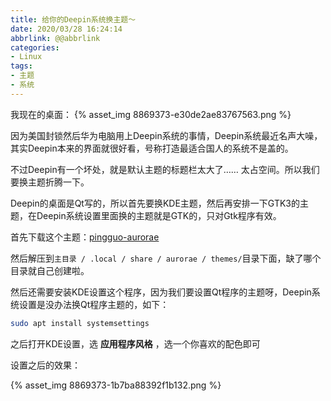 ```yaml
---
title: 给你的Deepin系统换主题～
date: 2020/03/28 16:24:14
abbrlink: @@abbrlink
categories:
- Linux
tags:
- 主题
- 系统
---
```

我现在的桌面：
{% asset_img 8869373-e30de2ae83767563.png %}

因为美国封锁然后华为电脑用上Deepin系统的事情，Deepin系统最近名声大噪，其实Deepin本来的界面就很好看，号称打造最适合国人的系统不是盖的。

不过Deepin有一个坏处，就是默认主题的标题栏太大了…… 太占空间。所以我们要换主题折腾一下。

Deepin的桌面是Qt写的，所以首先要换KDE主题，然后再安排一下GTK3的主题，在Deepin系统设置里面换的主题就是GTK的，只对Gtk程序有效。

首先下载这个主题：[pingguo-aurorae](https://gitlab.com/1314/pingguo-aurorae)

然后解压到`主目录 / .local / share / aurorae / themes/`目录下面，缺了哪个目录就自己创建啦。

然后还需要安装KDE设置这个程序，因为我们要设置Qt程序的主题呀，Deepin系统设置是没办法换Qt程序主题的，如下：

```bash
sudo apt install systemsettings
```

之后打开KDE设置，选 **应用程序风格** ，选一个你喜欢的配色即可

设置之后的效果：

{% asset_img 8869373-1b7ba88392f1b132.png %}
